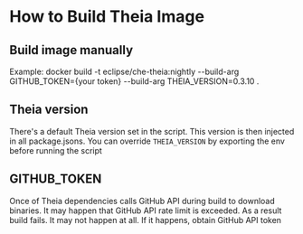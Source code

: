 # How to Build Theia Image

## Build image manually
Example:
docker build -t eclipse/che-theia:nightly --build-arg GITHUB_TOKEN={your token} --build-arg THEIA_VERSION=0.3.10 .

## Theia version

There's a default Theia version set in the script. This version is then injected in all package.jsons.
You can override `THEIA_VERSION` by exporting the env before running the script

## GITHUB_TOKEN

Once of Theia dependencies calls GitHub API during build to download binaries. It may happen that GitHub API rate limit is exceeded.
As a result build fails. It may not happen at all. If it happens, obtain GitHub API token